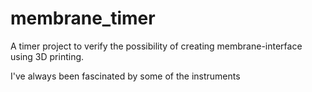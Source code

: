 # membrane_timer
A timer project to verify the possibility of creating membrane-interface using 3D printing.

I've always been fascinated by some of the instruments 